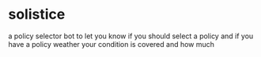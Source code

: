 # solistice
a policy selector bot to let you know if you should select a policy and if you have a policy weather your condition is covered and how much
